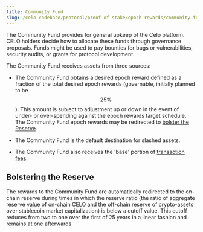 ```yaml
---
title: Community Fund
slug: /celo-codebase/protocol/proof-of-stake/epoch-rewards/community-fund
---
```


The Community Fund provides for general upkeep of the Celo platform. CELO holders decide how to allocate these funds through governance proposals. Funds might be used to pay bounties for bugs or vulnerabilities, security audits, or grants for protocol development.

The Community Fund receives assets from three sources:

- The Community Fund obtains a desired epoch reward defined as a fraction of the total desired epoch rewards \(governable, initially planned to be $$25\%$$\). This amount is subject to adjustment up or down in the event of under- or over-spending against the epoch rewards target schedule. The Community Fund epoch rewards may be redirected to [bolster the Reserve](#bolstering-the-reserve).

- The Community Fund is the default destination for slashed assets.

- The Community Fund also receives the 'base' portion of [transaction fees](../transactions/gas-pricing.md).

## Bolstering the Reserve

The rewards to the Community Fund are automatically redirected to the on-chain reserve during times in which the reserve ratio (the ratio of aggregate reserve value of on-chain CELO and the off-chain reserve of crypto-assets over stablecoin market capitalization) is below a cutoff value. This cutoff reduces from two to one over the first of 25 years in a linear fashion and remains at one afterwards.
